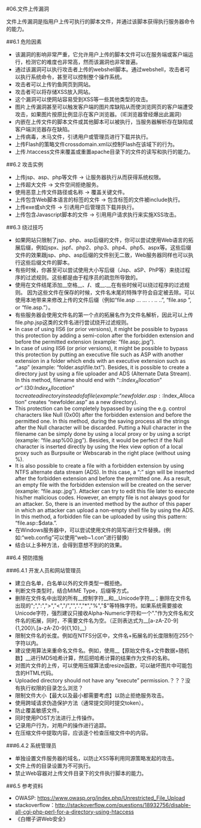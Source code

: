 #06.文件上传漏洞
  
  文件上传漏洞是指用户上传可执行的脚本文件，并通过该脚本获得执行服务器命令的能力。
  
##6.1 危险因素
  
  * 该漏洞的影响非常严重，它允许用户上传的脚本文件可以在服务端或客户端运行，检测它的难度也非常高，然而该漏洞也非常普遍。
  * 通过该漏洞可以执行攻击者上传的webshell脚本。通过webshell，攻击者可以执行系统命令，甚至可以控制整个操作系统。
  * 攻击者可以上传钓鱼网页到网站。
  * 攻击者可以将存储XSS放入网站。
  * 这个漏洞可以使网站容易受到XSS等一些其他类型的攻击。
  * 图片上传漏洞甚至可以触发客户端的图片库缺陷从而使浏览网页的客户端遭受攻击，如果图片按原比例显示在客户浏览器。（IE浏览器曾经爆出此漏洞）
  * 内嵌在上传文件的脚本文件或其他脚本可以被执行，当服务器解析存在缺陷或客户端浏览器存在缺陷。
  * 上传病毒，木马文件，引诱用户或管理员进行下载并执行。
  * 上传Flash的策略文件crossdomain.xml以控制Flash在该域下的行为。
  * 上传.htaccess文件来覆盖或重置apache目录下的文件的读写和执行的能力。

##6.2 攻击实例
  
  * 上传jsp、asp、php等文件 -> 让服务器执行从而获得系统权限。
  * 上传超大文件 -> 文件空间拒绝服务。
  * 使用恶意上传文件路径或名称 -> 覆盖关键文件。
  * 上传包含Web脚本语言的标签的文件  -> 包含标签的文件被include执行。
  * 上传exe或sh文件 -> 引诱用户后管理员下载并执行。
  * 上传包含Javascript脚本的文件 -> 引用用户请求执行来实施XSS攻击。

##6.3 绕过技巧
  
  * 如果网站只限制了jsp、php、asp后缀的文件，你可以尝试使用Web语言的拓展后缀，例如jspx、jspf、php2、php3、php4、php5、aspx等。这些后缀文件的效果跟jsp、php、asp后缀的文件别无二致，Web服务器同样也可以执行这些后缀文件的脚本。
  * 有些时候，你甚至可以尝试使用大小写后缀（Jsp、aSP、PhP等）来绕过程序的过滤规则。这些都是由于程序员的疏忽所导致的。
  * 使用在文件结尾添加__空格__、__/__、或__.__在有些时候可以绕过程序的过滤规则。 因为这些文件在保存的时候，文件名末尾的特殊字符会自定被去除。可以使用本地带来来修改上传的文件后缀（例如“file.asp ... ... . . .. ..”, “file.asp ”, or “file.asp.”）。
  * 有些服务器会使用文件名的第一个点的拓展名作为文件名解析，因此可以上传file.php.jsp这类的文件名进行尝试绕开过滤规则。
  * In case of using IIS6 (or prior versions), it might be possible to bypass this protection by adding a semi-colon after the forbidden extension and before the permitted extension (example: “file.asp;.jpg”).
  * In case of using IIS6 (or prior versions), it might be possible to bypass this protection by putting an executive file such as ASP with another extension in a folder which ends with an executive extension such as “.asp” (example: “folder.asp\file.txt”). Besides, it is possible to create a directory just by using a file uploader and ADS (Alternate Data Stream). In this method, filename should end with “::$Index_Allocation” or “:$I30:$Index_Allocation” to create a directory instead of a file (example: “newfolder.asp::$Index_Allocation” creates “newfolder.asp” as a new directory).
  * This protection can be completely bypassed by using the e.g. control characters like Null (0x00) after the forbidden extension and before the permitted one. In this method, during the saving process all the strings after the Null character will be discarded. Putting a Null character in the filename can be simply done by using a local proxy or by using a script (example: “file.asp%00.jpg”). Besides, it would be perfect if the Null character is inserted directly by using the Hex view option of a local proxy such as Burpsuite or Webscarab in the right place (without using %).
  * It is also possible to create a file with a forbidden extension by using NTFS alternate data stream (ADS). In this case, a “:” sign will be inserted after the forbidden extension and before the permitted one. As a result, an empty file with the forbidden extension will be created on the server (example: “file.asp:.jpg”). Attacker can try to edit this file later to execute his/her malicious codes. However, an empty file is not always good for an attacker. So, there is an invented method by the author of this paper in which an attacker can upload a non-empty shell file by using the ADS. In this method, a forbidden file can be uploaded by using this pattern: “file.asp::$data.”.
  * 在Windows服务器中，可以尝试使用文件的简写进行文件替换。(例如:“web.config”可以使用“web~1.con”进行替换)
  * 结合以上多种方法，会得到意想不到的的效果。
  

##6.4 预防措施

###6.4.1 开发人员和网站管理员

  * 建立白名单，白名单以外的文件类型一概拒绝。
  * 判断文件类型时，结合MIME Type，后缀等方式。
  * 删除在文件名中出现的所有__控制字符__和__Unicode字符__；删除在文件名出现的";",":",">","<","/","\",".","*","%","$"等特殊字符。如果系统需要接收Unicode字符，强烈建议只接收Alpha-Numeric字符和一个"."作为文件名和文件名的拓展，同时，不需要文件名为空。（正则表达式为__[a-zA-Z0-9]{1,200}\\.[a-zA-Z0-9]{1,10}__）
  * 限制文件名的长度。例如在NTFS分区中，文件名+拓展名的长度限制在255个字符以内。
  * 建议使用算法来重命名文件名。例如，使用__【原始文件名+文件数据+随机数】__进行MD5哈希计算，然后把哈希计算的结果作为文件的名称。
  * 对图片文件的上传，可以使用压缩算法或resize函数，可以破坏图片中可能包含的HTML代码。
  * Uploaded directory should not have any “execute” permission.？？？没有执行权限的目录怎么浏览？
  * 限制文件大小【最大以及最小都需要考虑】以防止拒绝服务攻击。
  * 使用跨域请求伪造保护方法（通常提交同时提交token）。
  * 防止覆盖敏感文件。
  * 同时使用POST方法进行上传操作。
  * 记录用户行为，对用户的操作进行追踪。
  * 在压缩文件中提取内容，应该逐个检查压缩文件中的内容。
  
###6.4.2 系统管理员

  * 单独设置文件服务器的域名，以防止XSS等利用同源策略发起的攻击。
  * 文件上传的目录设置为不可执行。
  * 禁止Web容器对上传文件目录下的文件执行脚本的能力。
  
##6.5 参考资料

* OWASP: https://www.owasp.org/index.php/Unrestricted_File_Upload
* stackoverflow：http://stackoverflow.com/questions/18932756/disable-all-cgi-php-perl-for-a-directory-using-htaccess
* 《白帽子讲Web安全》
